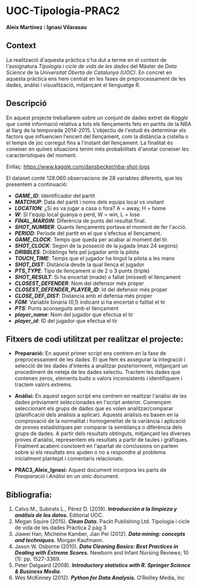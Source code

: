 # UOC-Tipologia-PRAC2

**Aleix Martínez** i **Ignasi Vilarasau**

## Context

La realització d'aquesta pràctica s'ha dut a terme en el context de l'assignatura _Tipologia i cicle de vida de les dades_ del Màster de _Data Science_ de la _Universitat Oberta de Catalunya (UOC)_.
En concret en aquesta pràctica ens hem centrat en les fases de preprocessament de les dades, anàlisi i visualització, mitjançant el llenguatge R. 

## Descripció

En aquest projecte treballarem sobre un conjunt de dades extret de _Kaggle_ que conté informació relativa a tots els llençaments fets en partits de la NBA al llarg de la temporada 2014-2015. L'objectiu de l'estudi és determinar els factors que influencien l'encert del llençament, com la distància a cistella o el temps de joc corregut fins a l'instant del llençament. La finalitat és coneixer en quines situacions tenim més probabilitats d'anotar coneixer les característiques del moment.

Enllaç: https://www.kaggle.com/dansbecker/nba-shot-logs

El dataset conté 128.060 observacions de 28 variables diferents, que les presentem a continuació:

  * **_GAME_ID_**: Identificador del partit
  * **_MATCHUP_**: Data del partit i noms dels equips local vs visitant
  * **_LOCATION_**: ¿Si es va jugar a casa o fora? A = away, H = home
  * **_W_**: Si l'equip local guanya o perd, W = win, L = lose
  * **_FINAL_MARGIN_**: Diferència de punts del resultat final.
  * **_SHOT_NUMBER_**: Quants llençaments portava el moment de fer l'acció.
  * **_PERIOD_**: Periode del partit en el que s'efectua el llençament.
  * **_GAME_CLOCK_**: Temps que queda per acabar al moment del tir.
  * **_SHOT_CLOCK_**: Segon de la posseció de la jugada (max 24 segons)
  * **_DRIBBLES_**: Dribblings fets pel jugador amb la pilota
  * **_TOUCH_TIME_**: Temps que el jugador ha tingut la pilota a les mans
  * **_SHOT_DIST_**: Distància desde la qual llença el jugador
  * **_PTS_TYPE_**: Tipo de llençament si de 2 o 3 punts (triple)
  * **_SHOT_RESULT_**: Si ha encertat (made) o fallat (missed) el llençament 
  * **_CLOSEST_DEFENDER_**: Nom del defensor més proper
  * **_CLOSEST_DEFENDER_PLAYER_ID_**: Id del defensor més proper
  * **_CLOSE_DEF_DIST_**: Distància amb el defensa més proper
  * **_FGM_**: Variable binària (0,1) indicant si ha encertat o falltat el tir
  * **_PTS_**: Punts aconseguits amb el llençament
  * **_player_name_**: Nom del jugador que efectua el tir
  * **_player_id_**: ID del jugador que efectua el tir

## Fitxers de codi utilitzat per realitzar el projecte:

* **Preparació:** En aquest primer script ens centrem en la fase de preprocessament de les dades. El que fem és assegurar la integració i selecció de les dades d’interès a analitzar posteriorment, mitjançant un procediment de neteja de les dades selectiu. Tractem les dades que contenen zeros, elements buits o valors inconsistents i identifiquem i tractem valors extrems.
* **Anàlisi:** En aquest segon script ens centrem en realitzar l'anàlisi de les dades prèviament seleccionades en l'script anterior. Començem seleccionant els grups de dades que es volen analitzar/comparar (planificació dels
anàlisis a aplicar). Aquests anàlisis es basen en la comprovació de la normalitat i homogeneïtat de la variància i aplicació de proves estadístiques per comparar la semblança o diferència dels grups de dades. A partir dels resultats obtinguts, mitjançant les diverses proves d'anàlisi, representem els resultats a partir de taules i gràfiques.
Finalment acabem concloent en l'apartat de conclusions on parlem sobre si els resultats ens ajuden o no a respondre al problema inicialment plantejat i comentaris relacionats.

* **PRAC3_Aleix_Ignasi:** Aquest document incorpora les parts de *Preaparació* i *Anàlisi* en un únic document.

## Bibliografia:

1. Calvo M., Subirats L., Pérez D. (2019). **_Introducción a la limpieza y análisis de los datos._**
Editorial UOC.
2. Megan Squire (2015). **_Clean Data._** Packt Publishing Ltd.
Tipologia i cicle de vida de les dades Pràctica 2 pàg 3
3. Jiawei Han, Micheine Kamber, Jian Pei (2012). **_Data mining: concepts and techniques._**
Morgan Kaufmann.
4. Jason W. Osborne (2010). **_Data Cleaning Basics: Best Practices in Dealing with Extreme Scores._** Newborn and Infant Nursing Reviews; 10 (1): pp. 1527-3369.
5. Peter Dalgaard (2008). **_Introductory statistics with R. Springer Science & Business Media._**
6. Wes McKinney (2012). **_Python for Data Analysis._** O’Reilley Media, Inc
